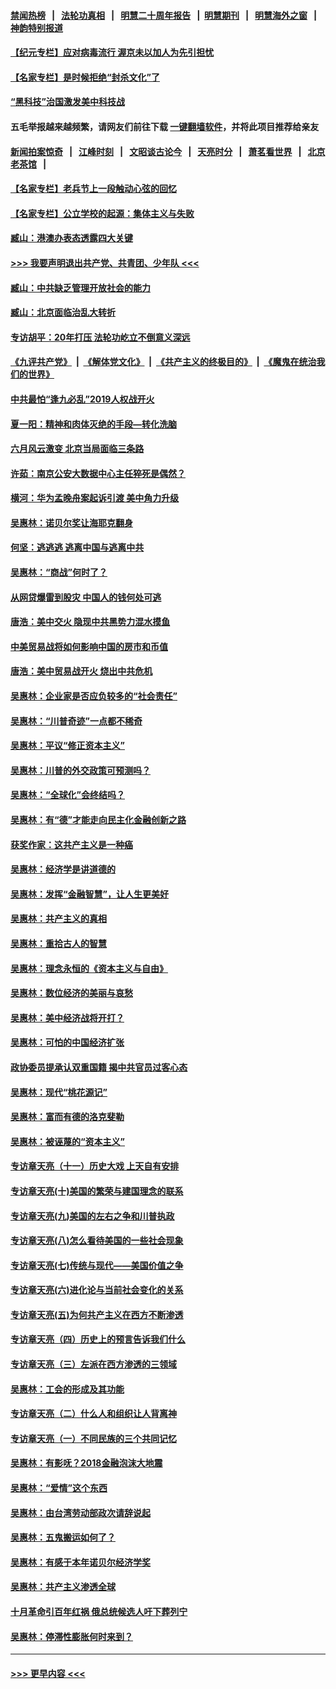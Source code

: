 #### [禁闻热榜](热点新闻.md?=0)  &nbsp;&nbsp;|&nbsp;&nbsp; [法轮功真相](https://github.com/gfw-breaker/truth/blob/master/README.md?=0) &nbsp;&nbsp;|&nbsp;&nbsp; [明慧二十周年报告](https://github.com/gfw-breaker/mh-reports/blob/master/README.md?=0) &nbsp;&nbsp;|&nbsp;&nbsp;[明慧期刊](https://github.com/gfw-breaker/mh-qikan) &nbsp;&nbsp;|&nbsp;&nbsp; [明慧海外之窗](https://github.com/gfw-breaker/mh-news/blob/master/README.md?=0) &nbsp;&nbsp;|&nbsp;&nbsp; [神韵特别报道](https://github.com/gfw-breaker/mh-news/blob/master/shenyun.md?=0)
#### [【纪元专栏】应对病毒流行 渥京未以加人为先引担忧](../pages/nsc423/n11875714.md?t=02270302) 
#### [【名家专栏】是时候拒绝“封杀文化”了](../pages/nsc423/n11814093.md?t=02270302) 
#### [“黑科技”治国激发美中科技战](../pages/nsc423/n11638056.md?t=02270302) 
#### 五毛举报越来越频繁，请网友们前往下载 [一键翻墙软件](https://github.com/gfw-breaker/ssr-accounts)，并将此项目推荐给亲友
#### [新闻拍案惊奇](https://github.com/gfw-breaker/banned-news/blob/master/pages/link4.md) &nbsp;&nbsp;|&nbsp;&nbsp; [江峰时刻](https://github.com/gfw-breaker/banned-news/blob/master/pages/link4.md) &nbsp;&nbsp;|&nbsp;&nbsp; [文昭谈古论今](https://github.com/gfw-breaker/banned-news/blob/master/pages/link4.md) &nbsp;&nbsp;|&nbsp;&nbsp; [天亮时分](https://github.com/gfw-breaker/banned-news/blob/master/pages/link4.md) &nbsp;&nbsp;|&nbsp;&nbsp; [萧茗看世界](https://github.com/gfw-breaker/banned-news/blob/master/pages/link4.md) &nbsp;&nbsp;|&nbsp;&nbsp; [北京老茶馆](https://github.com/gfw-breaker/banned-news/blob/master/pages/link4.md) &nbsp;&nbsp;|&nbsp;&nbsp; 
#### [【名家专栏】老兵节上一段触动心弦的回忆](../pages/nsc423/n11646016.md?t=02270302) 
#### [【名家专栏】公立学校的起源：集体主义与失败](../pages/nsc423/n11601833.md?t=02270302) 
#### [臧山：港澳办表态透露四大关键](../pages/nsc423/n11421628.md?t=02270302) 
#### [>>> 我要声明退出共产党、共青团、少年队 <<<](https://github.com/begood0513/goodnews/blob/master/quit/letter.md) 
#### [臧山：中共缺乏管理开放社会的能力](../pages/nsc423/n11407457.md?t=02270302) 
#### [臧山：北京面临治乱大转折](../pages/nsc423/n11406895.md?t=02270302) 
#### [专访胡平：20年打压 法轮功屹立不倒意义深远](../pages/nsc423/n11398800.md?t=02270302) 
#### [《九评共产党》](https://github.com/begood0513/9ping.md/blob/master/README.md) &nbsp;|&nbsp; [《解体党文化》](../../../../jtdwh.md/blob/master/README.md)  &nbsp;|&nbsp; [《共产主义的终极目的》](../../../../gczydzjmd.md/blob/master/README.md) &nbsp;|&nbsp; [《魔鬼在统治我们的世界》](../../../../mgztzwmdsj.md/blob/master/README.md) 
#### [中共最怕“逢九必乱”2019人权战开火](../pages/nsc423/n11385248.md?t=02270302) 
#### [夏一阳：精神和肉体灭绝的手段—转化洗脑](../pages/nsc423/n11368250.md?t=02270302) 
#### [六月风云激变 北京当局面临三条路](../pages/nsc423/n11313668.md?t=02270302) 
#### [许茹：南京公安大数据中心主任猝死是偶然？](../pages/nsc423/n11064744.md?t=02270302) 
#### [横河：华为孟晚舟案起诉引渡 美中角力升级](../pages/nsc423/n11027230.md?t=02270302) 
#### [吴惠林：诺贝尔奖让海耶克翻身](../pages/nsc423/n10890049.md?t=02270302) 
#### [何坚：逃逃逃 逃离中国与逃离中共](../pages/nsc423/n10592891.md?t=02270302) 
#### [吴惠林：“商战”何时了？](../pages/nsc423/n10573558.md?t=02270302) 
#### [从网贷爆雷到股灾 中国人的钱何处可逃](../pages/nsc423/n10572800.md?t=02270302) 
#### [唐浩：美中交火 隐现中共黑势力混水摸鱼](../pages/nsc423/n10544040.md?t=02270302) 
#### [中美贸易战将如何影响中国的房市和币值](../pages/nsc423/n10543697.md?t=02270302) 
#### [唐浩：美中贸易战开火 烧出中共危机](../pages/nsc423/n10540126.md?t=02270302) 
#### [吴惠林：企业家是否应负较多的“社会责任”](../pages/nsc423/n10535022.md?t=02270302) 
#### [吴惠林：“川普奇迹”一点都不稀奇](../pages/nsc423/n10512808.md?t=02270302) 
#### [吴惠林：平议“修正资本主义”](../pages/nsc423/n10495724.md?t=02270302) 
#### [吴惠林：川普的外交政策可预测吗？](../pages/nsc423/n10462387.md?t=02270302) 
#### [吴惠林：“全球化”会终结吗？](../pages/nsc423/n10452838.md?t=02270302) 
#### [吴惠林：有“德”才能走向民主化金融创新之路](../pages/nsc423/n10432292.md?t=02270302) 
#### [获奖作家：这共产主义是一种癌](../pages/nsc423/n10431541.md?t=02270302) 
#### [吴惠林：经济学是讲道德的](../pages/nsc423/n10398014.md?t=02270302) 
#### [吴惠林：发挥“金融智慧”，让人生更美好](../pages/nsc423/n10375019.md?t=02270302) 
#### [吴惠林：共产主义的真相](../pages/nsc423/n10351394.md?t=02270302) 
#### [吴惠林：重拾古人的智慧](../pages/nsc423/n10337691.md?t=02270302) 
#### [吴惠林：理念永恒的《资本主义与自由》](../pages/nsc423/n10316274.md?t=02270302) 
#### [吴惠林：数位经济的美丽与哀愁](../pages/nsc423/n10292946.md?t=02270302) 
#### [吴惠林：美中经济战将开打？](../pages/nsc423/n10258825.md?t=02270302) 
#### [吴惠林：可怕的中国经济扩张](../pages/nsc423/n10219147.md?t=02270302) 
#### [政协委员提承认双重国籍 揭中共官员过客心态](../pages/nsc423/n10208809.md?t=02270302) 
#### [吴惠林：现代“桃花源记”](../pages/nsc423/n10185234.md?t=02270302) 
#### [吴惠林：富而有德的洛克斐勒](../pages/nsc423/n10142264.md?t=02270302) 
#### [吴惠林：被诬蔑的“资本主义”](../pages/nsc423/n10124816.md?t=02270302) 
#### [专访章天亮（十一）历史大戏 上天自有安排](../pages/nsc423/n10094905.md?t=02270302) 
#### [专访章天亮(十)美国的繁荣与建国理念的联系](../pages/nsc423/n10094899.md?t=02270302) 
#### [专访章天亮(九)美国的左右之争和川普执政](../pages/nsc423/n10094889.md?t=02270302) 
#### [专访章天亮(八)怎么看待美国的一些社会现象](../pages/nsc423/n10094857.md?t=02270302) 
#### [专访章天亮(七)传统与现代——美国价值之争](../pages/nsc423/n10093140.md?t=02270302) 
#### [专访章天亮(六)进化论与当前社会变化的关系](../pages/nsc423/n10092036.md?t=02270302) 
#### [专访章天亮(五)为何共产主义在西方不断渗透](../pages/nsc423/n10083620.md?t=02270302) 
#### [专访章天亮（四）历史上的预言告诉我们什么](../pages/nsc423/n10083606.md?t=02270302) 
#### [专访章天亮（三）左派在西方渗透的三领域](../pages/nsc423/n10081115.md?t=02270302) 
#### [吴惠林：工会的形成及其功能](../pages/nsc423/n10080633.md?t=02270302) 
#### [专访章天亮（二）什么人和组织让人背离神](../pages/nsc423/n10076637.md?t=02270302) 
#### [专访章天亮（一）不同民族的三个共同记忆](../pages/nsc423/n10074188.md?t=02270302) 
#### [吴惠林：有影呒？2018金融泡沫大地震](../pages/nsc423/n10040534.md?t=02270302) 
#### [吴惠林：“爱情”这个东西](../pages/nsc423/n10019423.md?t=02270302) 
#### [吴惠林：由台湾劳动部政次请辞说起](../pages/nsc423/n9979679.md?t=02270302) 
#### [吴惠林：五鬼搬运如何了？](../pages/nsc423/n9925338.md?t=02270302) 
#### [吴惠林：有感于本年诺贝尔经济学奖](../pages/nsc423/n9871883.md?t=02270302) 
#### [吴惠林：共产主义渗透全球](../pages/nsc423/n9812748.md?t=02270302) 
#### [十月革命引百年红祸 俄总统候选人吁下葬列宁](../pages/nsc423/n9810182.md?t=02270302) 
#### [吴惠林：停滞性膨胀何时来到？](../pages/nsc423/n9764136.md?t=02270302) 

----
#### [ >>> 更早内容 <<< ](../indexes/nsc423-earlier.md)
